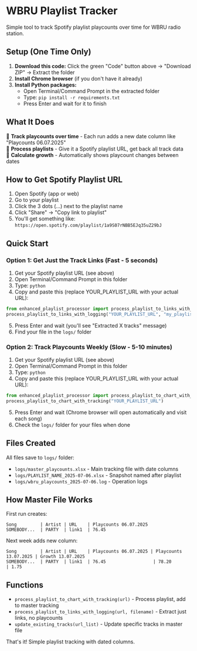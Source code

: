 # WBRU Playlist Tracker

Simple tool to track Spotify playlist playcounts over time for WBRU radio station.

## Setup (One Time Only)

1. **Download this code:** Click the green "Code" button above → "Download ZIP" → Extract the folder
2. **Install Chrome browser** (if you don't have it already)
3. **Install Python packages:**
   - Open Terminal/Command Prompt in the extracted folder
   - Type: `pip install -r requirements.txt`
   - Press Enter and wait for it to finish

## What It Does

🎵 **Track playcounts over time** - Each run adds a new date column like "Playcounts 06.07.2025"  
🎵 **Process playlists** - Give it a Spotify playlist URL, get back all track data  
🎵 **Calculate growth** - Automatically shows playcount changes between dates

## How to Get Spotify Playlist URL

1. Open Spotify (app or web)
2. Go to your playlist
3. Click the 3 dots (...) next to the playlist name
4. Click "Share" → "Copy link to playlist"
5. You'll get something like: `https://open.spotify.com/playlist/1a9S07rNBB5EJq35uZ29bJ`

## Quick Start

### Option 1: Get Just the Track Links (Fast - 5 seconds)

1. Get your Spotify playlist URL (see above)
2. Open Terminal/Command Prompt in this folder
3. Type: `python`
4. Copy and paste this (replace YOUR_PLAYLIST_URL with your actual URL):
```python
from enhanced_playlist_processor import process_playlist_to_links_with_logging
process_playlist_to_links_with_logging("YOUR_PLAYLIST_URL", "my_playlist.xlsx")
```
5. Press Enter and wait (you'll see "Extracted X tracks" message)
6. Find your file in the `logs/` folder

### Option 2: Track Playcounts Weekly (Slow - 5-10 minutes)

1. Get your Spotify playlist URL (see above)
2. Open Terminal/Command Prompt in this folder
3. Type: `python`
4. Copy and paste this (replace YOUR_PLAYLIST_URL with your actual URL):
```python
from enhanced_playlist_processor import process_playlist_to_chart_with_tracking
process_playlist_to_chart_with_tracking("YOUR_PLAYLIST_URL")
```
5. Press Enter and wait (Chrome browser will open automatically and visit each song)
6. Check the `logs/` folder for your files when done

## Files Created

All files save to `logs/` folder:
- `logs/master_playcounts.xlsx` - Main tracking file with date columns
- `logs/PLAYLIST_NAME_2025-07-06.xlsx` - Snapshot named after playlist
- `logs/wbru_playcounts_2025-07-06.log` - Operation logs

## How Master File Works

First run creates:
```
Song         | Artist | URL    | Playcounts 06.07.2025
SOMEBODY...  | PARTY  | link1  | 76.45
```

Next week adds new column:
```
Song         | Artist | URL    | Playcounts 06.07.2025 | Playcounts 13.07.2025 | Growth 13.07.2025
SOMEBODY...  | PARTY  | link1  | 76.45                  | 78.20                  | 1.75
```

## Functions

- `process_playlist_to_chart_with_tracking(url)` - Process playlist, add to master tracking
- `process_playlist_to_links_with_logging(url, filename)` - Extract just links, no playcounts
- `update_existing_tracks(url_list)` - Update specific tracks in master file

That's it! Simple playlist tracking with dated columns.